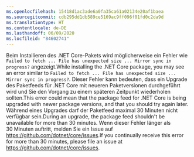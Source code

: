 ```yaml
---
ms.openlocfilehash: 15418d1ac3ade6a0fa35ca61a02134e20af1baea
ms.sourcegitcommit: cdb295dd1db589ce5169ac9ff096f01fd0c2da9d
ms.translationtype: HT
ms.contentlocale: de-DE
ms.lasthandoff: 06/09/2020
ms.locfileid: "84602741"
---
```


<span data-ttu-id="96550-101">Beim Installieren des .NET Core-Pakets wird möglicherweise ein Fehler wie `Failed to fetch ... File has unexpected size ... Mirror sync in progress?` angezeigt.</span><span class="sxs-lookup"><span data-stu-id="96550-101">While installing the .NET Core package, you may see an error similar to `Failed to fetch ... File has unexpected size ... Mirror sync in progress?`.</span></span> <span data-ttu-id="96550-102">Dieser Fehler kann bedeuten, dass ein Upgrade des Paketfeeds für .NET Core mit neueren Paketversionen durchgeführt wird und Sie den Vorgang zu einem späteren Zeitpunkt wiederholen sollten.</span><span class="sxs-lookup"><span data-stu-id="96550-102">This error could mean that the package feed for .NET Core is being upgraded with newer package versions, and that you should try again later.</span></span> <span data-ttu-id="96550-103">Während eines Upgrades darf der Paketfeed maximal 30 Minuten nicht verfügbar sein.</span><span class="sxs-lookup"><span data-stu-id="96550-103">During an upgrade, the package feed shouldn't be unavailable for more than 30 minutes.</span></span> <span data-ttu-id="96550-104">Wenn dieser Fehler länger als 30 Minuten auftritt, melden Sie ein Issue auf <https://github.com/dotnet/core/issues>.</span><span class="sxs-lookup"><span data-stu-id="96550-104">If you continually receive this error for more than 30 minutes, please file an issue at <https://github.com/dotnet/core/issues>.</span></span>
